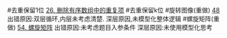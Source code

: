 #去重保留1位
[26. 删除有序数组中的重复项](https://leetcode-cn.com/problems/remove-duplicates-from-sorted-array/solution/si-wei-dao-tu-zheng-li-shan-chu-zhong-fu-d5y8/)
#去重保留k位
[](https://leetcode-cn.com/problems/remove-duplicates-from-sorted-array/solution/shua-chuan-lc-jian-ji-shuang-zhi-zhen-ji-2eg8/)
#旋转图像(重做)
[48](https://leetcode-cn.com/problems/rotate-image/)
出错原因:双层循环,内层未考虑清楚.
深层原因,未模型化整体逻辑
#螺旋矩阵(重做)
[54. 螺旋矩阵](https://leetcode-cn.com/problems/spiral-matrix/)
出错原因:未考虑题目入参条件
深层原因:未使用模型化思考
